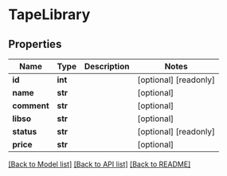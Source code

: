 # TapeLibrary

## Properties
Name | Type | Description | Notes
------------ | ------------- | ------------- | -------------
**id** | **int** |  | [optional] [readonly] 
**name** | **str** |  | [optional] 
**comment** | **str** |  | [optional] 
**libso** | **str** |  | [optional] 
**status** | **str** |  | [optional] [readonly] 
**price** | **str** |  | [optional] 

[[Back to Model list]](../README.md#documentation-for-models) [[Back to API list]](../README.md#documentation-for-api-endpoints) [[Back to README]](../README.md)


